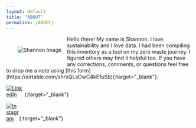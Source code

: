 ```yaml
---
layout: default
title: "ABOUT"
permalink: /ABOUT/
---
```

<p style="padding: 15px; float:left">
    <img src="/ZeroWastePDX/assets/DSC_0542-min.png" alt="Shannon Image" style="max-width: 400px;">
</p>
Hello there! My name is Shannon. 
I love sustainability and I love data. 
I had been compiling this inventory as a tool on my zero waste journey. I figured others may find it helpful too. 
If you have any corrections, comments, or questions feel free to drop me a note using [this form](https://airtable.com/shrxQLsOwC4kE1uSb){:target="_blank"}. 

[<img src="/ZeroWastePDX/assets/linkedin-button-png-2.png" alt="LinkedIn" style="max-width: 50px; display : inline">](https://www.linkedin.com/in/shannon-tivona/){:target="_blank"} 

[<img src="/ZeroWastePDX/assets/instagram-logo-png-transparent-0.png" alt="Instagram" style="max-width: 35px; display : inline">](https://www.instagram.com/stivona/){:target="_blank"} 

